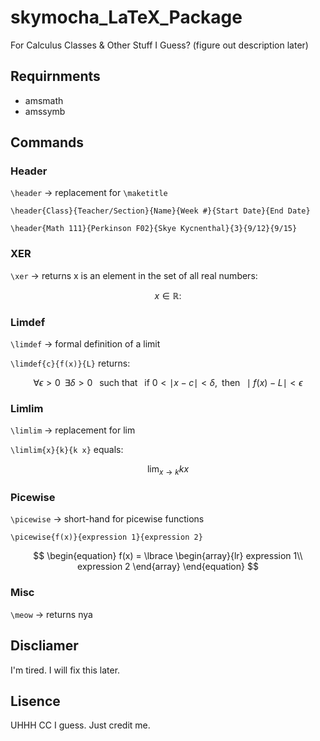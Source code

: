 # skymocha_LaTeX_Package

For Calculus Classes &amp; Other Stuff I Guess? (figure out description later)

## Requirnments

- amsmath
- amssymb

<!-- $\usepackage{amsmath}$
$\usepackage{amssymb}$ -->

## Commands

### Header

`\header` $\to$ replacement for `\maketitle`

`\header{Class}{Teacher/Section}{Name}{Week #}{Start Date}{End Date}`

`\header{Math 111}{Perkinson F02}{Skye Kycnenthal}{3}{9/12}{9/15}`

### XER

`\xer` $\to$ returns x is an element in the set of all real numbers:

$$
x \in \mathbb{R} :
$$

### Limdef

`\limdef` $\to$ formal definition of a limit

`\limdef{c}{f(x)}{L}` returns:

$$
\forall \epsilon > 0 \;\;
\exists \delta > 0 \;\; \textrm{ such that }
\;\; \textrm{if } 0 < \mid x - c \mid < \delta,
\;\; \textrm{then}
\;\; \mid f(x) - L \mid < \epsilon
$$

### Limlim

`\limlim` $\to$ replacement for $\lim$

`\limlim{x}{k}{k x}` equals:

$$
\lim_{x \to k}{k x}
$$

### Picewise

`\picewise` $\to$ short-hand for picewise functions

`\picewise{f(x)}{expression 1}{expression 2}`

$$
\begin{equation}
    f(x) =
    \lbrace
    \begin{array}{lr}
        expression 1\\
        expression 2
    \end{array}
\end{equation}
$$

### Misc

`\meow` $\to$ returns nya

## Discliamer

I'm tired. I will fix this later.

## Lisence

UHHH CC I guess. Just credit me.
